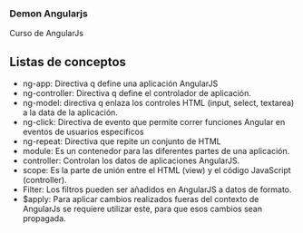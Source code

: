### Demon Angularjs
Curso de AngularJs

## Listas de conceptos
- ng-app: Directiva q define una aplicación AngularJS
- ng-controller: Directiva q define el controlador de aplicación.
- ng-model: directiva q enlaza los controles HTML (input, select, textarea) a la data de la aplicación.
- ng-click: Directiva de evento que permite correr funciones Angular en eventos de usuarios especificos
- ng-repeat: Directiva que repite un conjunto de HTML
- module: Es un contenedor para las diferentes partes de una aplicación.
- controller: Controlan los datos de aplicaciones AngularJS.
- scope: Es la parte de unión entre el HTML (view) y el código JavaScript (controller).
- Filter: Los filtros pueden ser añadidos en AngularJS a datos de formato.
- $apply: Para aplicar cambios realizados fueras del contexto de AngularJs se requiere utilizar este, para que esos cambios sean propagada.